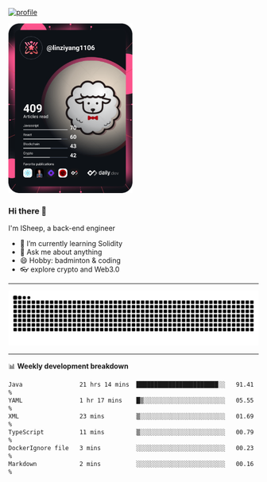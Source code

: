 [![profile](https://user-images.githubusercontent.com/54968314/208005045-e4b42f3b-833d-4242-bfcc-e764865553a2.svg)](https://www.calligrapher.ai/)

<a href="https://app.daily.dev/linziyang1106"><img src="/devcard.png" width="250" alt="ISheep's Dev Card"/></a>

### Hi there 🐏

I'm ISheep, a back-end engineer

- 🔭 I’m currently learning Solidity
- 💬 Ask me about anything
- 😄 Hobby: badminton & coding
- 👓 explore crypto and Web3.0

-------

![](https://raw.githubusercontent.com/ISheepp/ISheepp/output/github-contribution-grid-snake.svg)

-------

📊 **Weekly development breakdown**
<!--START_SECTION:waka-->

```text
Java                21 hrs 14 mins  ███████████████████████░░   91.41 %
YAML                1 hr 17 mins    █▒░░░░░░░░░░░░░░░░░░░░░░░   05.55 %
XML                 23 mins         ▒░░░░░░░░░░░░░░░░░░░░░░░░   01.69 %
TypeScript          11 mins         ▒░░░░░░░░░░░░░░░░░░░░░░░░   00.79 %
DockerIgnore file   3 mins          ░░░░░░░░░░░░░░░░░░░░░░░░░   00.23 %
Markdown            2 mins          ░░░░░░░░░░░░░░░░░░░░░░░░░   00.16 %
```

<!--END_SECTION:waka-->
